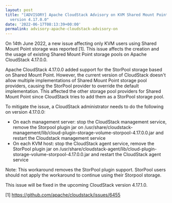 ```yaml
---
layout: post
title: "[ADVISORY] Apache CloudStack Advisory on KVM Shared Mount Point issues on
  version 4.17.0.0"
date: '2022-06-17T08:13:39+00:00'
permalink: advisory-apache-cloudstack-advisory-on
---
```

<p>On 14th June 2022, a new issue affecting only KVM users using Shared Mount Point storage was reported [1]. This issue affects the creation and the usage of existing Shared Mount Point storage pools on Apache CloudStack 4.17.0.0.<br />

Apache CloudStack 4.17.0.0 added support for the StorPool storage based on Shared Mount Point. However, the current version of CloudStack doesn&#39;t allow multiple implementations of Shared Mount Point storage pool providers, causing the StorPool provider to override the default implementation. This affected the other storage pool providers for Shared Mount Point since CloudStack tries to add them as a StorPool storage pool.<br />

To mitigate the issue, a CloudStack administrator needs to do the following on version 4.17.0.0:<br />
- On each management server: stop the CloudStack management service, remove the Storpool plugin jar on /usr/share/cloudstack-management/lib/cloud-plugin-storage-volume-storpool-4.17.0.0.jar and restart the Cloudstack management service<br />
- On each KVM host: stop the CloudStack agent service, remove the StorPool plugin jar on /usr/share/cloudstack-agent/lib/cloud-plugin-storage-volume-storpool-4.17.0.0.jar and restart the CloudStack agent service<br />

Note: This workaround removes the StorPool plugin support. StorPool users should not apply the workaround to continue using their Storpool storage.<br />

This issue will be fixed in the upcoming CloudStack version 4.17.1.0.<br />

[1]&nbsp;<a href="https://github.com/apache/cloudstack/issues/6455" title="https://github.com/apache/cloudstack/issues/6455">https://github.com/apache/cloudstack/issues/6455</a></p>
